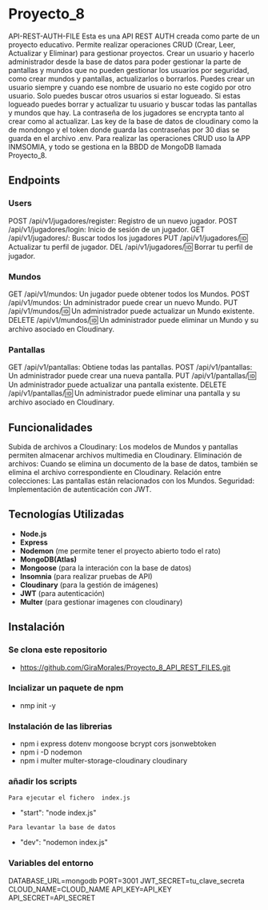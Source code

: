 # Proyecto_8

API-REST-AUTH-FILE
Esta es una API REST AUTH creada como parte de un proyecto educativo.
Permite realizar operaciones CRUD (Crear, Leer, Actualizar y Eliminar) para gestionar proyectos.
Crear un usuario y hacerlo administrador desde la base de datos para poder gestionar la parte de pantallas y mundos que no pueden gestionar los usuarios por seguridad, como crear mundos y pantallas, actualizarlos o borrarlos.
Puedes crear un usuario siempre y cuando ese nombre de usuario no este cogido por otro usuario.
Solo puedes buscar otros usuarios si estar logueado.
Si estas logueado puedes borrar y actualizar tu usuario y buscar todas las pantallas y mundos que hay.
La contraseña de los jugadores se encrypta tanto al crear como al actualizar.
Las key de la base de datos de cloudinary como la de mondongo y el token donde guarda las contraseñas por 30 dias se guarda en el archivo .env.
Para realizar las operaciones CRUD uso la APP INMSOMIA, y todo se gestiona en la BBDD de MongoDB llamada Proyecto_8.

## Endpoints

### Users

POST /api/v1/jugadores/register: Registro de un nuevo jugador.
POST /api/v1/jugadores/login: Inicio de sesión de un jugador.
GET /api/v1/jugadores/: Buscar todos los jugadores
PUT /api/v1/jugadores/:id: Actualizar tu perfil de jugador.
DEL /api/v1/jugadores/:id: Borrar tu perfil de jugador.

### Mundos

GET /api/v1/mundos: Un jugador puede obtener todos los Mundos.
POST /api/v1/mundos: Un administrador puede crear un nuevo Mundo.
PUT /api/v1/mundos/:id: Un administrador puede actualizar un Mundo existente.
DELETE /api/v1/mundos/:id: Un administrador puede eliminar un Mundo y su archivo asociado en Cloudinary.

### Pantallas

GET /api/v1/pantallas: Obtiene todas las pantallas.
POST /api/v1/pantallas: Un administrador puede crear una nueva pantalla.
PUT /api/v1/pantallas/:id: Un administrador puede actualizar una pantalla existente.
DELETE /api/v1/pantallas/:id: Un administrador puede eliminar una pantalla y su archivo asociado en Cloudinary.

## Funcionalidades

Subida de archivos a Cloudinary: Los modelos de Mundos y pantallas permiten almacenar archivos multimedia en Cloudinary.
Eliminación de archivos: Cuando se elimina un documento de la base de datos, también se elimina el archivo correspondiente en Cloudinary.
Relación entre colecciones: Las pantallas están relacionados con los Mundos.
Seguridad: Implementación de autenticación con JWT.

## Tecnologías Utilizadas

- **Node.js**
- **Express**
- **Nodemon** (me permite tener el proyecto abierto todo el rato)
- **MongoDB(Atlas)**
- **Mongoose** (para la interación con la base de datos)
- **Insomnia** (para realizar pruebas de API)
- **Cloudinary** (para la gestión de imágenes)
- **JWT** (para autenticación)
- **Multer** (para gestionar imagenes con cloudinary)

## Instalación

### Se clona este repositorio

- https://github.com/GiraMorales/Proyecto_8_API_REST_FILES.git

### Incializar un paquete de npm

- nmp init -y

### Instalación de las librerias

- npm i express dotenv mongoose bcrypt cors jsonwebtoken
- npm i -D nodemon
- npm i multer multer-storage-cloudinary cloudinary

### añadir los scripts

`Para ejecutar el fichero  index.js`

- "start": "node index.js"

`Para levantar la base de datos`

- "dev": "nodemon index.js"

### Variables del entorno

DATABASE_URL=mongodb
PORT=3001
JWT_SECRET=tu_clave_secreta
CLOUD_NAME=CLOUD_NAME
API_KEY=API_KEY
API_SECRET=API_SECRET
